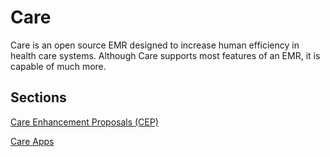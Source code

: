 # Care

Care is an open source EMR designed to increase human efficiency in health care systems.
Although Care supports most features of an EMR, it is capable of much more.

## Sections

[Care Enhancement Proposals (CEP)](/docs/care/CEP/)

[Care Apps](/docs/care/apps/)
